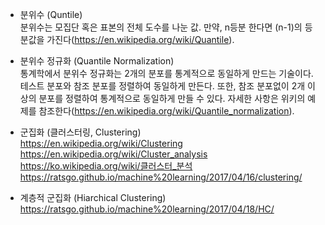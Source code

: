 * 분위수 (Quntile)  
분위수는 모집단 혹은 표본의 전체 도수를 나눈 값. 만약, n등분 한다면 (n-1)의 등분값을 가진다(https://en.wikipedia.org/wiki/Quantile).  

* 분위수 정규화 (Quantile Normalization)  
통계학에서 분위수 정규화는 2개의 분포를 통계적으로 동일하게 만드는 기술이다. 테스트 분포와 참조 분포를 정렬하여 동일하게 만든다. 또한, 참조 분포없이 2개 이상의 분포를 정렬하여 통계적으로 동일하게 만들 수 있다. 자세한 사항은 위키의 예제를 참조한다(https://en.wikipedia.org/wiki/Quantile_normalization).  

* 군집화 (클러스터링, Clustering)  
https://en.wikipedia.org/wiki/Clustering  
https://en.wikipedia.org/wiki/Cluster_analysis  
https://ko.wikipedia.org/wiki/클러스터_분석  
https://ratsgo.github.io/machine%20learning/2017/04/16/clustering/  

* 계층적 군집화 (Hiarchical Clustering)  
https://ratsgo.github.io/machine%20learning/2017/04/18/HC/  


